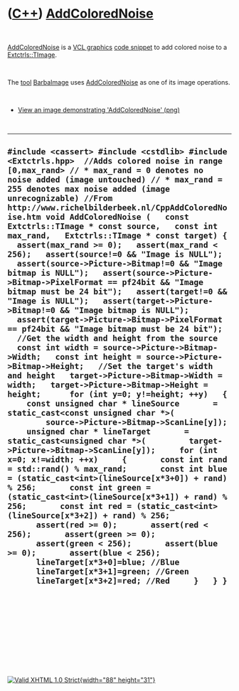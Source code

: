 



 

 

 

 

 

([C++](Cpp.htm)) [AddColoredNoise](CppAddColoredNoise.htm)
==========================================================

 

[AddColoredNoise](CppAddColoredNoise.htm) is a [VCL
graphics](CppVclGraphics.htm) [code snippet](CppVclCodeSnippets.htm) to
add colored noise to a [Extctrls::TImage](CppTImage.htm).

 

The [tool](Tools.htm) [BarbaImage](ToolBarbaImage.htm) uses
[AddColoredNoise](CppAddColoredNoise.htm) as one of its image
operations.

 

-   [View an image demonstrating
    'AddColoredNoise' (png)](CppAddColoredNoise.png)

 

  -----------------------------------------------------------------------------------------------------------------------------------------------------------------------------------------------------------------------------------------------------------------------------------------------------------------------------------------------------------------------------------------------------------------------------------------------------------------------------------------------------------------------------------------------------------------------------------------------------------------------------------------------------------------------------------------------------------------------------------------------------------------------------------------------------------------------------------------------------------------------------------------------------------------------------------------------------------------------------------------------------------------------------------------------------------------------------------------------------------------------------------------------------------------------------------------------------------------------------------------------------------------------------------------------------------------------------------------------------------------------------------------------------------------------------------------------------------------------------------------------------------------------------------------------------------------------------------------------------------------------------------------------------------------------------------------------------------------------------------------------------------------------------------------------------------------------------------------------------------------------------------------------------------------------------------------------------------------------------------------------------------------------------------------------------------------------------------------
  ` #include <cassert> #include <cstdlib> #include <Extctrls.hpp>  //Adds colored noise in range [0,max_rand> // * max_rand = 0 denotes no noise added (image untouched) // * max_rand = 255 denotes max noise added (image unrecognizable) //From http://www.richelbilderbeek.nl/CppAddColoredNoise.htm void AddColoredNoise (   const Extctrls::TImage * const source,   const int max_rand,   Extctrls::TImage * const target) {   assert(max_rand >= 0);   assert(max_rand < 256);   assert(source!=0 && "Image is NULL");   assert(source->Picture->Bitmap!=0 && "Image bitmap is NULL");   assert(source->Picture->Bitmap->PixelFormat == pf24bit && "Image bitmap must be 24 bit");   assert(target!=0 && "Image is NULL");   assert(target->Picture->Bitmap!=0 && "Image bitmap is NULL");   assert(target->Picture->Bitmap->PixelFormat == pf24bit && "Image bitmap must be 24 bit");   //Get the width and height from the source   const int width = source->Picture->Bitmap->Width;   const int height = source->Picture->Bitmap->Height;   //Set the target's width and height   target->Picture->Bitmap->Width = width;   target->Picture->Bitmap->Height = height;      for (int y=0; y!=height; ++y)   {     const unsigned char * lineSource       = static_cast<const unsigned char *>(         source->Picture->Bitmap->ScanLine[y]);     unsigned char * lineTarget       = static_cast<unsigned char *>(         target->Picture->Bitmap->ScanLine[y]);     for (int x=0; x!=width; ++x)     {       const int rand = std::rand() % max_rand;       const int blue = (static_cast<int>(lineSource[x*3+0]) + rand) % 256;       const int green = (static_cast<int>(lineSource[x*3+1]) + rand) % 256;       const int red = (static_cast<int>(lineSource[x*3+2]) + rand) % 256;       assert(red >= 0);       assert(red < 256);       assert(green >= 0);       assert(green < 256);       assert(blue >= 0);       assert(blue < 256);       lineTarget[x*3+0]=blue; //Blue       lineTarget[x*3+1]=green; //Green       lineTarget[x*3+2]=red; //Red     }   } } `
  -----------------------------------------------------------------------------------------------------------------------------------------------------------------------------------------------------------------------------------------------------------------------------------------------------------------------------------------------------------------------------------------------------------------------------------------------------------------------------------------------------------------------------------------------------------------------------------------------------------------------------------------------------------------------------------------------------------------------------------------------------------------------------------------------------------------------------------------------------------------------------------------------------------------------------------------------------------------------------------------------------------------------------------------------------------------------------------------------------------------------------------------------------------------------------------------------------------------------------------------------------------------------------------------------------------------------------------------------------------------------------------------------------------------------------------------------------------------------------------------------------------------------------------------------------------------------------------------------------------------------------------------------------------------------------------------------------------------------------------------------------------------------------------------------------------------------------------------------------------------------------------------------------------------------------------------------------------------------------------------------------------------------------------------------------------------------------------------

 

 

 

 

 





 

[![Valid XHTML 1.0 Strict](valid-xhtml10.png){width="88"
height="31"}](http://validator.w3.org/check?uri=referer)
